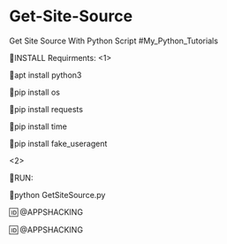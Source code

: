# Get-Site-Source
Get Site Source With Python Script   #My_Python_Tutorials

🔻INSTALL Requirments:
<1>

🔸apt install python3

🔸pip install os

🔸pip install requests

🔸pip install time

🔸pip install fake_useragent

<2>

🔻RUN:

🔸python GetSiteSource.py




🆔 @APPSHACKING

🆔 @APPSHACKING



